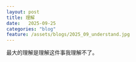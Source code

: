 ```yaml
---
layout: post
title: 理解
date:   2025-09-25
categories: "blog"
feature: /assets/blogs/2025_09_understand.jpg
---
```


最大的理解是理解这件事我理解不了。



